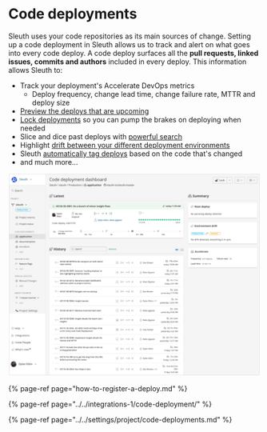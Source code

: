 # Code deployments

Sleuth uses your code repositories as its main sources of change. Setting up a code deployment in Sleuth allows us to track and alert on what goes into every code deploy. A code deploy surfaces all the **pull requests, linked issues, commits and authors** included in every deploy. This information allows Sleuth to:

* Track your deployment's Accelerate DevOps metrics
  * Deploy frequency, change lead time, change failure rate, MTTR and deploy size
* [Preview the deploys that are upcoming](deploy-previews.md)
* [Lock deployments](deployment-locking.md) so you can pump the brakes on deploying when needed
* Slice and dice past deploys with [powerful search](search.md)
* Highlight [drift between your different deployment environments](environment-drift.md)
* Sleuth [automatically tag deploys](tags.md) based on the code that's changed
* and much more...

![](../../.gitbook/assets/sleuth-sleuth-sleuth-2021-07-13-16-54-07.png)

{% page-ref page="how-to-register-a-deploy.md" %}

{% page-ref page="../../integrations-1/code-deployment/" %}

{% page-ref page="../../settings/project/code-deployments.md" %}

